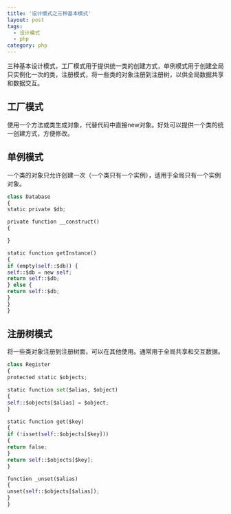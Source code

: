 ```yaml
---
title: '设计模式之三种基本模式'
layout: post
tags:
  - 设计模式
  - php
category: php
---
```


三种基本设计模式，工厂模式用于提供统一类的创建方式，单例模式用于创建全局只实例化一次的类，注册模式，将一些类的对象注册到注册树，以供全局数据共享和数据交互。

<!--more-->

## 工厂模式

使用一个方法或类生成对象，代替代码中直接new对象。好处可以提供一个类的统一创建方式，方便修改。

## 单例模式

一个类的对象只允许创建一次（一个类只有一个实例），适用于全局只有一个实例对象。

```python
class Database
{
static private $db;

private function __construct()
{

}

static function getInstance()
{
if (empty(self::$db)) {
self::$db = new self;
return self::$db;
} else {
return self::$db;
}
}
}
```

## 注册树模式

将一些类对象注册到注册树面，可以在其他使用。通常用于全局共享和交互数据。

```python
class Register
{
protected static $objects;

static function set($alias, $object)
{
self::$objects[$alias] = $object;
}

static function get($key)
{
if (!isset(self::$objects[$key]))
{
return false;
}
return self::$objects[$key];
}

function _unset($alias)
{
unset(self::$objects[$alias]);
}
}
```









